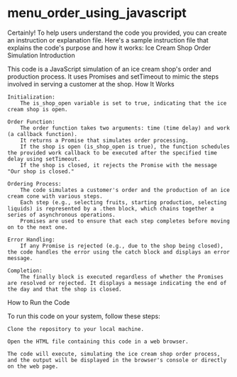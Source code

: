 # menu_order_using_javascript
Certainly! To help users understand the code you provided, you can create an instruction or explanation file. Here's a sample instruction file that explains the code's purpose and how it works:
Ice Cream Shop Order Simulation
Introduction

This code is a JavaScript simulation of an ice cream shop's order and production process. It uses Promises and setTimeout to mimic the steps involved in serving a customer at the shop.
How It Works

    Initialization:
        The is_shop_open variable is set to true, indicating that the ice cream shop is open.

    Order Function:
        The order function takes two arguments: time (time delay) and work (a callback function).
        It returns a Promise that simulates order processing.
        If the shop is open (is_shop_open is true), the function schedules the provided work callback to be executed after the specified time delay using setTimeout.
        If the shop is closed, it rejects the Promise with the message "Our shop is closed."

    Ordering Process:
        The code simulates a customer's order and the production of an ice cream cone with various steps.
        Each step (e.g., selecting fruits, starting production, selecting liquids) is represented by a .then block, which chains together a series of asynchronous operations.
        Promises are used to ensure that each step completes before moving on to the next one.

    Error Handling:
        If any Promise is rejected (e.g., due to the shop being closed), the code handles the error using the catch block and displays an error message.

    Completion:
        The finally block is executed regardless of whether the Promises are resolved or rejected. It displays a message indicating the end of the day and that the shop is closed.

How to Run the Code

To run this code on your system, follow these steps:

    Clone the repository to your local machine.

    Open the HTML file containing this code in a web browser.

    The code will execute, simulating the ice cream shop order process, and the output will be displayed in the browser's console or directly on the web page.
